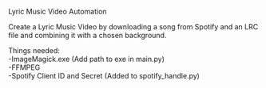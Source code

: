 Lyric Music Video Automation

Create a Lyric Music Video by downloading a song from Spotify and an LRC file and combining it with a chosen background.  
  
Things needed:  
-ImageMagick.exe (Add path to exe in main.py)  
-FFMPEG  
-Spotify Client ID and Secret (Added to spotify_handle.py)  
